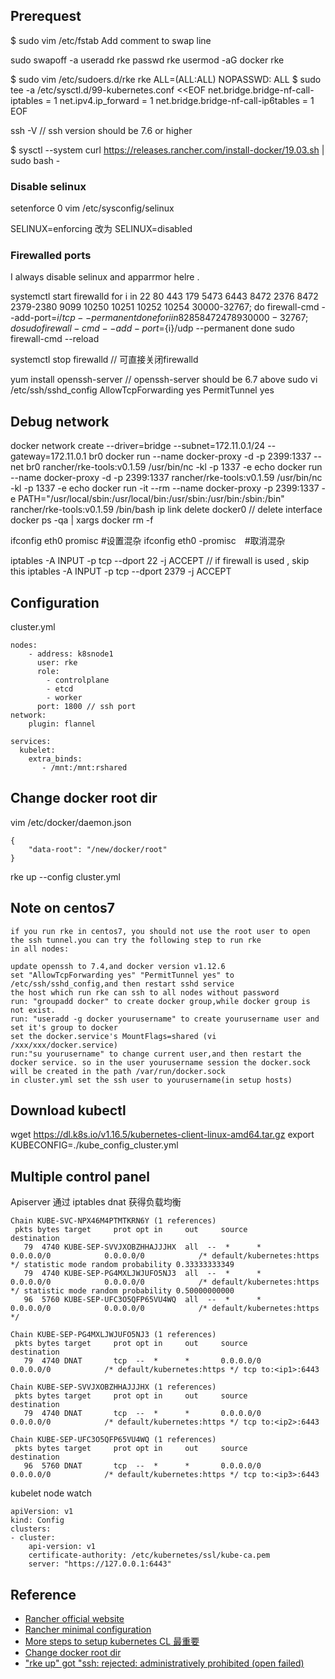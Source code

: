 ## Prerequest
$ sudo vim /etc/fstab
Add comment to swap line

sudo swapoff -a
useradd rke
passwd rke
usermod -aG docker rke

$ sudo vim /etc/sudoers.d/rke
rke  ALL=(ALL:ALL) NOPASSWD: ALL
$ sudo tee -a /etc/sysctl.d/99-kubernetes.conf <<EOF
net.bridge.bridge-nf-call-iptables  = 1
net.ipv4.ip_forward                 = 1
net.bridge.bridge-nf-call-ip6tables = 1
EOF

ssh -V // ssh version should be 7.6 or higher

$ sysctl --system
curl https://releases.rancher.com/install-docker/19.03.sh | sudo bash -

### Disable selinux
setenforce 0
vim /etc/sysconfig/selinux

SELINUX=enforcing 改为 SELINUX=disabled
### Firewalled ports
I always disable selinux and apparrmor helre .

systemctl start firewalld
for i in 22 80 443 179 5473 6443 8472 2376 8472 2379-2380 9099 10250 10251 10252 10254 30000-32767; do
    firewall-cmd --add-port=${i}/tcp --permanent
done
for i in 8285 8472 4789 30000-32767; do
   sudo firewall-cmd --add-port=${i}/udp --permanent
done
sudo firewall-cmd --reload

systemctl stop firewalld // 可直接关闭firewalld

yum install openssh-server  // openssh-server should be 6.7 above
sudo vi /etc/ssh/sshd_config
AllowTcpForwarding yes
PermitTunnel yes

## Debug network
docker network create --driver=bridge --subnet=172.11.0.1/24 --gateway=172.11.0.1 br0
docker run --name docker-proxy -d -p 2399:1337 --net br0 rancher/rke-tools:v0.1.59 /usr/bin/nc -kl -p 1337 -e echo
docker run --name docker-proxy -d -p 2399:1337 rancher/rke-tools:v0.1.59 /usr/bin/nc -kl -p 1337 -e echo
docker run -it --rm --name docker-proxy -p 2399:1337 -e PATH="/usr/local/sbin:/usr/local/bin:/usr/sbin:/usr/bin:/sbin:/bin" rancher/rke-tools:v0.1.59 /bin/bash
ip link delete docker0 // delete interface
docker ps -qa | xargs docker rm -f

ifconfig eth0 promisc    #设置混杂
ifconfig eth0 -promisc　#取消混杂　

iptables -A INPUT -p tcp --dport 22 -j ACCEPT // if firewall is used , skip this
iptables -A INPUT -p tcp --dport 2379 -j ACCEPT

## Configuration
cluster.yml
```
nodes:
    - address: k8snode1
      user: rke
      role:
        - controlplane
        - etcd
        - worker
      port: 1800 // ssh port
network:
    plugin: flannel

services:
  kubelet:
    extra_binds:
       - /mnt:/mnt:rshared
```

## Change docker root dir
vim /etc/docker/daemon.json
```
{
    "data-root": "/new/docker/root"
}
```

rke up --config cluster.yml


## Note on centos7
```
if you run rke in centos7, you should not use the root user to open the ssh tunnel.you can try the following step to run rke
in all nodes:

update openssh to 7.4,and docker version v1.12.6
set "AllowTcpForwarding yes" "PermitTunnel yes" to /etc/ssh/sshd_config,and then restart sshd service
the host which run rke can ssh to all nodes without password
run: "groupadd docker" to create docker group,while docker group is not exist.
run: "useradd -g docker yourusername" to create yourusername user and set it's group to docker
set the docker.service's MountFlags=shared (vi /xxx/xxx/docker.service)
run:"su yourusername" to change current user,and then restart the docker service. so in the user yourusername session the docker.sock will be created in the path /var/run/docker.sock
in cluster.yml set the ssh user to yourusername(in setup hosts)
```
## Download kubectl
wget https://dl.k8s.io/v1.16.5/kubernetes-client-linux-amd64.tar.gz
export KUBECONFIG=./kube_config_cluster.yml


## Multiple control panel
Apiserver 通过 iptables dnat 获得负载均衡
```
Chain KUBE-SVC-NPX46M4PTMTKRN6Y (1 references)
 pkts bytes target     prot opt in     out     source               destination
   79  4740 KUBE-SEP-SVVJXOBZHHAJJJHX  all  --  *      *       0.0.0.0/0            0.0.0.0/0            /* default/kubernetes:https */ statistic mode random probability 0.33333333349
   79  4740 KUBE-SEP-PG4MXLJWJUFO5NJ3  all  --  *      *       0.0.0.0/0            0.0.0.0/0            /* default/kubernetes:https */ statistic mode random probability 0.50000000000
   96  5760 KUBE-SEP-UFC3O5QFP65VU4WQ  all  --  *      *       0.0.0.0/0            0.0.0.0/0            /* default/kubernetes:https */

Chain KUBE-SEP-PG4MXLJWJUFO5NJ3 (1 references)
 pkts bytes target     prot opt in     out     source               destination
   79  4740 DNAT       tcp  --  *      *       0.0.0.0/0            0.0.0.0/0            /* default/kubernetes:https */ tcp to:<ip1>:6443

Chain KUBE-SEP-SVVJXOBZHHAJJJHX (1 references)
 pkts bytes target     prot opt in     out     source               destination
   79  4740 DNAT       tcp  --  *      *       0.0.0.0/0            0.0.0.0/0            /* default/kubernetes:https */ tcp to:<ip2>:6443

Chain KUBE-SEP-UFC3O5QFP65VU4WQ (1 references)
 pkts bytes target     prot opt in     out     source               destination
   96  5760 DNAT       tcp  --  *      *       0.0.0.0/0            0.0.0.0/0            /* default/kubernetes:https */ tcp to:<ip3>:6443
```
kubelet node watch
```
apiVersion: v1
kind: Config
clusters:
- cluster:
    api-version: v1
    certificate-authority: /etc/kubernetes/ssl/kube-ca.pem
    server: "https://127.0.0.1:6443"
```

## Reference
- [Rancher official website](https://rancher.com/docs/rke/latest/en/installation/)
- [Rancher minimal configuration](https://rancher.com/docs/rke/latest/en/example-yamls/#minimal-cluster-yml-example)
- [More steps to setup kubernetes CL 最重要](https://computingforgeeks.com/install-kubernetes-production-cluster-using-rancher-rke/)
- [Change docker root dir](https://github.com/IronicBadger/til/blob/master/docker/change-docker-root.md)
- ["rke up" got "ssh: rejected: administratively prohibited (open failed)](https://github.com/rancher/rke/issues/93)